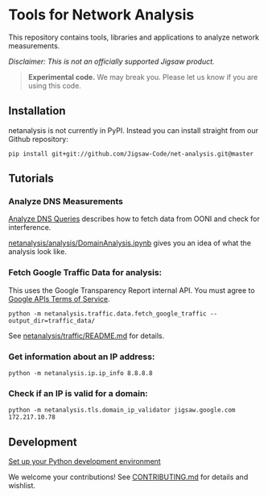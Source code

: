 # Tools for Network Analysis

This repository contains tools, libraries and applications to analyze network measurements.

_Disclaimer: This is not an officially supported Jigsaw product._


> **Experimental code.** We may break you. Please let us know if you are using this code.

## Installation

netanalysis is not currently in PyPI.  Instead you can install straight from our Github repository:

`pip install git+git://github.com/Jigsaw-Code/net-analysis.git@master`


## Tutorials

### Analyze DNS Measurements

[Analyze DNS Queries](netanalysis/analysis/analyze_dns.md) describes how to fetch data from OONI and check for interference.

[netanalysis/analysis/DomainAnalysis.ipynb](netanalysis/analysis/DomainAnalysis.ipynb) gives you an idea of what the analysis look like.

### Fetch Google Traffic Data for analysis:

This uses the Google Transparency Report internal API. You must agree to [Google APIs Terms of Service](https://developers.google.com/terms/).

```
python -m netanalysis.traffic.data.fetch_google_traffic --output_dir=traffic_data/
```

See [netanalysis/traffic/README.md](netanalysis/traffic/README.md) for details.


### Get information about an IP address:

```
python -m netanalysis.ip.ip_info 8.8.8.8
```

### Check if an IP is valid for a domain:

```
python -m netanalysis.tls.domain_ip_validator jigsaw.google.com 172.217.10.78
```

## Development

[Set up your Python development environment](python_env.md)

We welcome your contributions! See [CONTRIBUTING.md](CONTRIBUTING.md) for details and wishlist.

